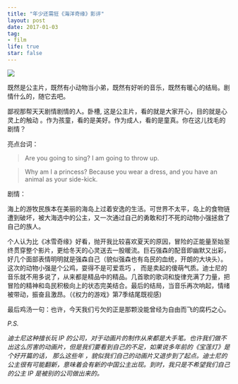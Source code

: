 ```yaml
---
title: "年少还需狂《海洋奇缘》影评"
layout: post
date: 2017-01-03
tag:
- film
life: true
star: false
---
```


<img src="{{site.url}}/assets/images/Moana.jpg" style="display:block; margin:0 auto;" />

既然是公主片，既然有小动物当小弟，既然有好听的音乐，既然有暖心的结局。剧情什么的，随它去吧。

鄙视那帮天天剧情剧情的人。卧槽, 这是公主片，看的就是大家开心，目的就是心灵上的触动 。作为孩童，看的是美好。作为成人，看的是童真。你在这儿找毛的剧情？

亮点台词：

> Are you going to sing? I am going to throw up.

> Why am I a princess? Because you wear a dress, and you have an animal as your side-kick.

剧情：

海上的游牧民族本在美丽的海岛上过着安逸的生活。可世界不太平，岛上的食物链遭到破坏，被大海选中的公主，又一次通过自己的勇敢和打不死的动物小强拯救了自己的族人。

个人认为比《冰雪奇缘》好看，抛开我比较喜欢夏天的原因，冒险的正能量至始至终贯穿整个影片，更给冬天的心灵送去一股暖流。巨石强森的配音即幽默又出彩，好几个面部表情明明就是强森自己（貌似强森也有岛民的血统，开朗的大块头）。这次的动物小强是个公鸡，耍得不是可爱乖巧 ，
而是卖起的傻萌气质。迪士尼的音乐就不用多说了，从来都是精品中的精品。几首歌的歌词和旋律充满了力量，把冒险的精神和岛民积极向上的状态完美结合。最后的结局，当音乐再次响起，情绪被带动，振奋且激昂。（《权力的游戏》第7季结尾既视感)

最后鸡汤一句：也许，今天我们亏欠的正是那颗没能曾经为自由而飞的腐朽之心。

*P.S.*

*迪士尼这种擅长玩 IP 的公司，对于动画片的制作从来都是大手笔。也许我们做不出这么厉害的动画片，但是我们要看到自己的不足，如果说多年前的《宝莲灯》是个好开篇的话， 那么这些年 ，貌似我们自己的动画片又退步到了起点。迪士尼的公主很有可能翻新，意味着会有新的中国公主出现。到时，我只是不希望我们自己的公主 IP 是被别的公司做出来的。*
